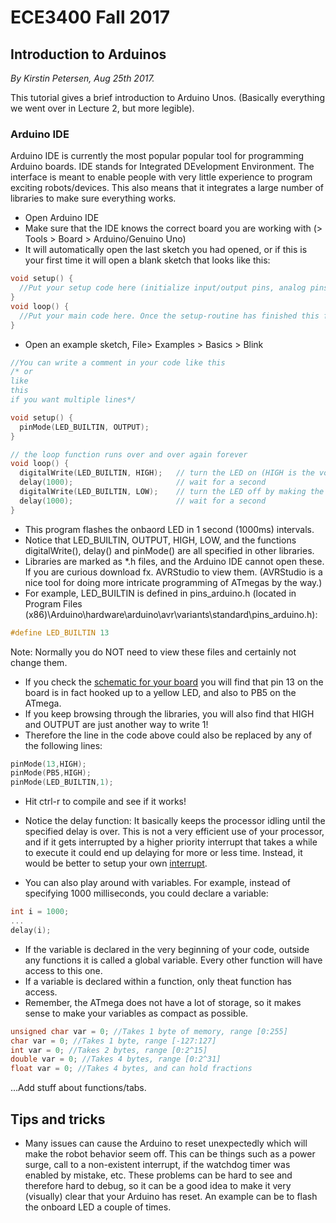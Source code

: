 # ECE3400 Fall 2017
## Introduction to Arduinos

*By Kirstin Petersen, Aug 25th 2017.*

This tutorial gives a brief introduction to Arduino Unos. (Basically everything we went over in Lecture 2, but more legible).

### Arduino IDE

Arduino IDE is currently the most popular popular tool for programming Arduino boards. IDE stands for Integrated DEvelopment Environment. The interface is meant to enable people with very little experience to program exciting robots/devices. This also means that it integrates a large number of libraries to make sure everything works. 

* Open Arduino IDE
* Make sure that the IDE knows the correct board you are working with (> Tools > Board > Arduino/Genuino Uno)
* It will automatically open the last sketch you had opened, or if this is your first time it will open a blank sketch that looks like this:
```C
void setup() {
  //Put your setup code here (initialize input/output pins, analog pins, ADC, timers, whatever you need). This function will run once after reset.
}
void loop() {
  //Put your main code here. Once the setup-routine has finished this function will keep running in a loop.
}
```

* Open an example sketch, File> Examples > Basics > Blink

```C
//You can write a comment in your code like this
/* or
like 
this 
if you want multiple lines*/

void setup() {
  pinMode(LED_BUILTIN, OUTPUT); 
}

// the loop function runs over and over again forever
void loop() {
  digitalWrite(LED_BUILTIN, HIGH);   // turn the LED on (HIGH is the voltage level)
  delay(1000);                       // wait for a second
  digitalWrite(LED_BUILTIN, LOW);    // turn the LED off by making the voltage LOW
  delay(1000);                       // wait for a second
}
```
* This program flashes the onbaord LED in 1 second (1000ms) intervals. 
* Notice that LED_BUILTIN, OUTPUT, HIGH, LOW, and the functions digitalWrite(), delay() and pinMode() are all specified in other libraries. 
* Libraries are marked as *.h files, and the Arduino IDE cannot open these. If you are curious download fx. AVRStudio to view them. (AVRStudio is a nice tool for doing more intricate programming of ATmegas by the way.) 
* For example, LED_BUILTIN is defined in pins_arduino.h (located in Program Files (x86)\Arduino\hardware\arduino\avr\variants\standard\pins_arduino.h):
``` C
#define LED_BUILTIN 13
```
Note: Normally you do NOT need to view these files and certainly not change them.

* If you check the [schematic for your board](https://www.arduino.cc/en/uploads/Main/arduino-uno-schematic.pdf) you will find that pin 13 on the board is in fact hooked up to a yellow LED, and also to PB5 on the ATmega. 
* If you keep browsing through the libraries, you will also find that HIGH and OUTPUT are just another way to write 1!
* Therefore the line in the code above could also be replaced by any of the following lines:
```C
pinMode(13,HIGH);
pinMode(PB5,HIGH);
pinMode(LED_BUILTIN,1);
```
* Hit ctrl-r to compile and see if it works!

* Notice the delay function: It basically keeps the processor idling until the specified delay is over. This is not a very efficient use of your processor, and if it gets interrupted by a higher priority interrupt that takes a while to execute it could end up delaying for more or less time. Instead, it would be better to setup your own [interrupt](https://playground.arduino.cc/Code/Interrupts).

* You can also play around with variables. For example, instead of specifying 1000 milliseconds, you could declare a variable:
```C
int i = 1000;
...
delay(i);
```
* If the variable is declared in the very beginning of your code, outside any functions it is called a global variable. Every other function will have access to this one. 
* If a variable is declared within a function, only theat function has access.
* Remember, the ATmega does not have a lot of storage, so it makes sense to make your variables as compact as possible.
```C
unsigned char var = 0; //Takes 1 byte of memory, range [0:255]
char var = 0; //Takes 1 byte, range [-127:127]
int var = 0; //Takes 2 bytes, range [0:2^15]
double var = 0; //Takes 4 bytes, range [0:2^31]
float var = 0; //Takes 4 bytes, and can hold fractions
```

...Add stuff about functions/tabs.


## Tips and tricks

* Many issues can cause the Arduino to reset unexpectedly which will make the robot behavior seem off. This can be things such as a power surge, call to a non-existent interrupt, if the watchdog timer was enabled by mistake, etc. These problems can be hard to see and therefore hard to debug, so it can be a good idea to make it very (visually) clear that your Arduino has reset. An example can be to flash the onboard LED a couple of times. 
